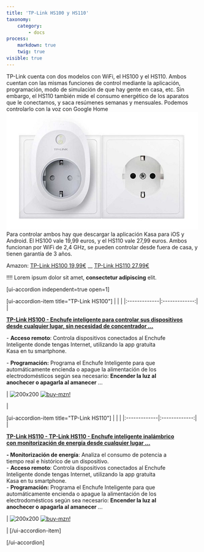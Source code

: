```yaml
---
title: 'TP-Link HS100 y HS110'
taxonomy:
    category:
        - docs
process:
    markdown: true
    twig: true
visible: true
---
```


TP-Link cuenta con dos modelos con WiFi, el HS100 y el HS110. Ambos cuentan con las mismas funciones de control mediante la aplicación, programación, modo de simulación de que hay gente en casa, etc. Sin embargo, el HS110 también mide el consumo energético de los aparatos que le conectamos, y saca resúmenes semanas y mensuales. Podemos controlarlo con la voz con Google Home
![](Screenshot_1.png)
Para controlar ambos hay que descargar la aplicación Kasa para iOS y Android. El HS100 vale 19,99 euros, y el HS110 vale 27,99 euros. Ambos funcionan por WiFi de 2,4 GHz, se pueden controlar desde fuera de casa, y tienen garantía de 3 años.

Amazon: [TP-Link HS100 19,99€](https://amzn.to/2Lj7sHB) __ [TP-Link HS110  27.99€](https://amzn.to/2LjHwve) 

!!!! Lorem ipsum dolor sit amet, **consectetur adipiscing** elit.

[ui-accordion independent=true open=1]

[ui-accordion-item title="TP-Link HS100"]
|  |  |
|:-------------|:-------------:|
| <p>[**TP-Link HS100 - Enchufe inteligente para controlar sus dispositivos<br/> desde cualquier lugar, sin necesidad de concentrador ...**](https://amzn.to/2Lj7sHB)</p><p>- **Acceso remoto**: Controla dispositivos conectados al Enchufe<br/>Inteligente donde tengas Internet, utilizando la app gratuita<br/>Kasa en tu smartphone.</p><p>- **Programación:** Programa el Enchufe Inteligente para que<br/>automáticamente encienda o apague la alimentación de los<br/> electrodomésticos según sea necesario: **Encender la luz al <br/>anochecer o apagarla al amanecer** ...</p> | ![200x200][amzn-TPL-HS100] [![buy-mzn!][buy-mzn]](https://amzn.to/2Lj7sHB)</p> |

[ui-accordion-item title="TP-Link HS110"]
|  |  |
|:-------------|:-------------:|
| <p>[**TP-Link HS110 - TP-Link HS110 - Enchufe inteligente inalámbrico<br/> con monitorización de energía desde cualquier lugar ...**](https://amzn.to/2Lj7sHB)</p><p>**- Monitorización de energía**: Analiza el consumo de potencia a<br />tiempo real e histórico de un dispositivo.<br/>- **Acceso remoto**: Controla dispositivos conectados al Enchufe<br/>Inteligente donde tengas Internet, utilizando la app gratuita<br/>Kasa en tu smartphone.<br/>- **Programación:** Programa el Enchufe Inteligente para que<br/>automáticamente encienda o apague la alimentación de los<br/> electrodomésticos según sea necesario: **Encender la luz al <br/>anochecer o apagarla al amanecer** ...</p> | ![200x200][amzn-TPL-HS110] [![buy-mzn!][buy-mzn]](https://amzn.to/2LjHwve)</p> |
[/ui-accordion-item]

[/ui-accordion]

<!--- REFERENCIA A IMAGENES AL PIE DEl ARTÍCULO --->

[mejor-oferta]: https://dabuttonfactory.com/button.png?t=Mejor+oferta!&f=Roboto-Bold&ts=24&tc=fff&w=200&h=50&c=5&bgt=unicolored&bgc=e4b101?classes=float-left
[amzn-TPL-HS100]: https://dummyimage.com/200x200/474/fff.png&text=200x200
[amzn-TPL-HS110]: https://dummyimage.com/200x200/474/fff.png&text=200x200
[amzn-btn-lnk]: https://images-na.ssl-images-amazon.com/images/G/01/associates/remote-buy-box/buy1.gif "TP-Link-HS100"
[buy-mzn]: https://dabuttonfactory.com/button.png?t=Buy+from+AMAZON!&f=Roboto-Bold&ts=20&tc=fff&w=200&h=40&c=5&bgt=unicolored&bgc=037ba2 "TP-Link-HS100"